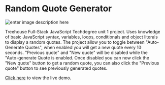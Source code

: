 # Random Quote Generator

![enter image description here](https://mralbelo.com/teamtreehouse/screenshots/random-quotes.png)

Treehouse Full-Stack JavaScript Techdegree unit 1 project. Uses knowledge of basic JavaScript syntax, variables, loops, conditionals and object literals to display a random quotes. The project allow you to toggle between "Auto-Generate Quotes", when enabled you will get a new quote every 10 seconds. "Previous quote" and "New quote" will be disabled while the "Auto-generate Quote is enabled. Once disabled you can now click the "New quote" button to get a random quote, you can also click the "Previous quote" button to see previously generated quotes.


 [Click here]([https://mralbelo.com/teamtreehouse/project1/index.html](https://mralbelo.com/teamtreehouse/project1/index.html)) to view the live demo. 

